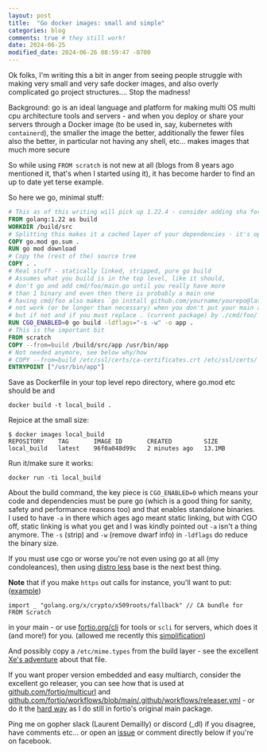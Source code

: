 ```yaml
---
layout: post
title:  "Go docker images: small and simple"
categories: blog
comments: true # they still work!
date: 2024-06-25
modified_date: 2024-06-26 08:59:47 -0700
---
```


Ok folks, I'm writing this a bit in anger from seeing people struggle with making very small and very safe docker images, and also overly complicated go project structures.... Stop the madness!

Background: go is an ideal language and platform for making multi OS multi cpu architecture tools and servers - and when you deploy or share your servers through a Docker image (to be used in, say, kubernetes with `containerd`), the smaller the image the better, additionally the fewer files also the better, in particular not having any shell, etc... makes images that much more secure

So while using `FROM scratch` is not new at all (blogs from 8 years ago mentioned it, that's when I started using it), it has become harder to find an up to date yet terse example.

So here we go, minimal stuff:

```Dockerfile
# This as of this writing will pick up 1.22.4 - consider adding sha for security
FROM golang:1.22 as build
WORKDIR /build/src
# Splitting this makes it a cached layer of your dependencies - it's optional
COPY go.mod go.sum .
RUN go mod download
# Copy the (rest of the) source tree
COPY . .
# Real stuff - statically linked, stripped, pure go build
# Assumes what you build is in the top level, like it should,
# don't go and add cmd/foo/main.go until you really have more
# than 1 binary and even then there is probably a main one
# having cmd/foo also makes `go install github.com/yourname/yourepo@latest`
# not work (or be longer than necessary) when you don't put your main at the top,
# but if not and if you must replace . (current package) by ./cmd/foo/ next line:
RUN CGO_ENABLED=0 go build -ldflags="-s -w" -o app .
# This is the important bit
FROM scratch
COPY --from=build /build/src/app /usr/bin/app
# Not needed anymore, see below why/how
# COPY --from=build /etc/ssl/certs/ca-certificates.crt /etc/ssl/certs/
ENTRYPOINT ["/usr/bin/app"]
```
Save as Dockerfile in your top level repo directory, where go.mod etc should be and

```shell
docker build -t local_build .
```
Rejoice at the small size:
```
$ docker images local_build
REPOSITORY    TAG       IMAGE ID       CREATED         SIZE
local_build   latest    96f0a048d99c   2 minutes ago   13.1MB
```
Run it/make sure it works:
```
docker run -ti local_build
```

About the build command, the key piece is `CGO_ENABLED=0` which means your code and dependencies must be pure go (which is a good thing for sanity, safety and performance reasons too) and that enables standalone binaries. I used to have `-a` in there which ages ago meant static linking, but with CGO off, static linking is what you get and I was kindly pointed out `-a` isn't a thing anymore. The `-s` (strip) and `-w` (remove dwarf info) in `-ldflags` do reduce the binary size.

If you must use cgo or worse you're not even using go at all (my condoleances), then using [distro less](https://github.com/GoogleContainerTools/distroless) base is the next best thing.

**Note** that if you make `https` out calls for instance, you'll want to put:
([example](https://github.com/fortio/cli/blob/v1.6.0/ca_bundle.go#L14))
```
import _ "golang.org/x/crypto/x509roots/fallback" // CA bundle for FROM Scratch
```
in your main - or use [fortio.org/cli](https://pkg.go.dev/fortio.org/cli) for tools or `scli` for servers, which does it (and more!) for you. (allowed me recently this [simplification](https://github.com/fortio/multicurl/pull/146/files#diff-dd2c0eb6ea5cfc6c4bd4eac30934e2d5746747af48fef6da689e85b752f39557))

And possibly copy a `/etc/mime.types` from the build layer - see the excellent [Xe's adventure](https://xeiaso.net/blog/2024/fixing-rss-mailcap/) about that file.


If you want proper version embedded and easy multiarch, consider the excellent go releaser, you can see how that is used at [github.com/fortio/multicurl](https://github.com/fortio/multicurl#multicurl) and [github.com/fortio/workflows/blob/main/.github/workflows/releaser.yml](https://github.com/fortio/workflows/blob/main/.github/workflows/releaser.yml) - or do it the [hard way](https://github.com/fortio/fortio/blob/v1.65.0/Makefile#L188-L198) as I do still in fortio's original main package.

Ping me on gopher slack (Laurent Demailly) or discord (_dl) if you disagree, have comments etc... or open an [issue](https://github.com/ldemailly/laurentsv/issues)
or comment directly below if you're on facebook.
